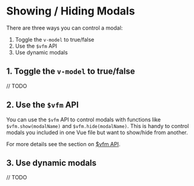 # Showing / Hiding Modals

There are three ways you can control a modal:

1. Toggle the `v-model` to true/false
2. Use the `$vfm` API
3. Use dynamic modals

## 1. Toggle the `v-model` to true/false

// TODO

## 2. Use the `$vfm` API

You can use the `$vfm` API to control modals with functions like `$vfm.show(modalName)` and `$vfm.hide(modalName)`. This is handy to control modals you included in one Vue file but want to show/hide from another.

For more details see the section on [$vfm API](/controlling-modals/vfm-api.html).

## 3. Use dynamic modals

// TODO

